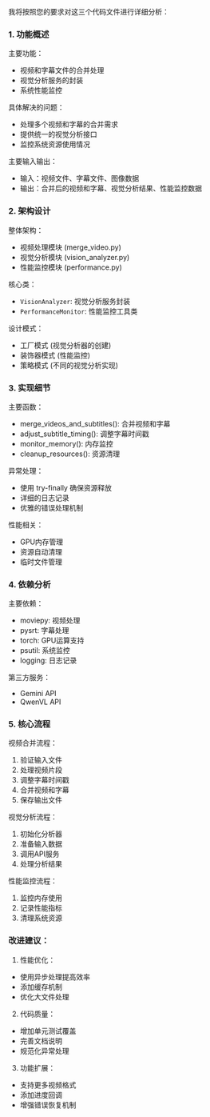 我将按照您的要求对这三个代码文件进行详细分析：

### 1. 功能概述

主要功能：
- 视频和字幕文件的合并处理
- 视觉分析服务的封装
- 系统性能监控

具体解决的问题：
- 处理多个视频和字幕的合并需求
- 提供统一的视觉分析接口
- 监控系统资源使用情况

主要输入输出：
- 输入：视频文件、字幕文件、图像数据
- 输出：合并后的视频和字幕、视觉分析结果、性能监控数据

### 2. 架构设计

整体架构：
- 视频处理模块 (merge_video.py)
- 视觉分析模块 (vision_analyzer.py) 
- 性能监控模块 (performance.py)

核心类：
- `VisionAnalyzer`: 视觉分析服务封装
- `PerformanceMonitor`: 性能监控工具类

设计模式：
- 工厂模式 (视觉分析器的创建)
- 装饰器模式 (性能监控)
- 策略模式 (不同的视觉分析实现)

### 3. 实现细节

主要函数：
- merge_videos_and_subtitles(): 合并视频和字幕
- adjust_subtitle_timing(): 调整字幕时间戳
- monitor_memory(): 内存监控
- cleanup_resources(): 资源清理

异常处理：
- 使用 try-finally 确保资源释放
- 详细的日志记录
- 优雅的错误处理机制

性能相关：
- GPU内存管理
- 资源自动清理
- 临时文件管理

### 4. 依赖分析

主要依赖：
- moviepy: 视频处理
- pysrt: 字幕处理
- torch: GPU运算支持
- psutil: 系统监控
- logging: 日志记录

第三方服务：
- Gemini API
- QwenVL API

### 5. 核心流程

视频合并流程：
1. 验证输入文件
2. 处理视频片段
3. 调整字幕时间戳
4. 合并视频和字幕
5. 保存输出文件

视觉分析流程：
1. 初始化分析器
2. 准备输入数据
3. 调用API服务
4. 处理分析结果

性能监控流程：
1. 监控内存使用
2. 记录性能指标
3. 清理系统资源

### 改进建议：

1. 性能优化：
- 使用异步处理提高效率
- 添加缓存机制
- 优化大文件处理

2. 代码质量：
- 增加单元测试覆盖
- 完善文档说明
- 规范化异常处理

3. 功能扩展：
- 支持更多视频格式
- 添加进度回调
- 增强错误恢复机制